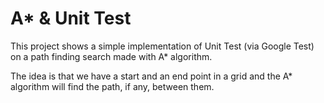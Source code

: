 # A* & Unit Test
This project shows a simple implementation of Unit Test (via Google Test) on a path finding search made with A* algorithm.

The idea is that we have a start and an end point in a grid and the A* algorithm will find the path, if any, between them.

